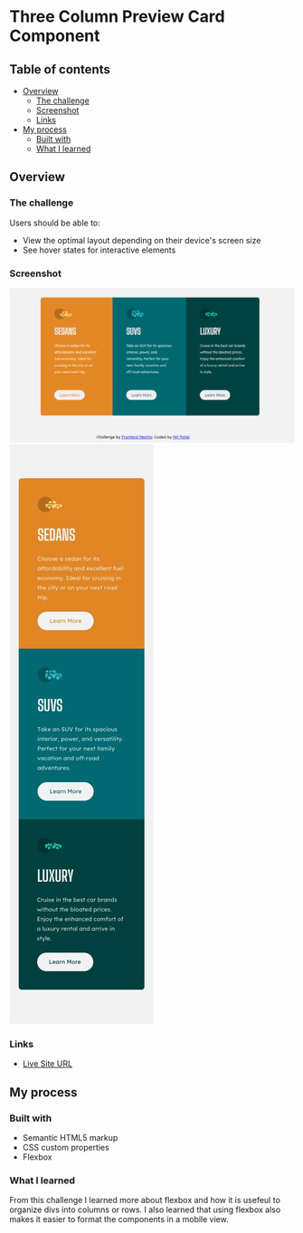 # Three Column Preview Card Component

## Table of contents

- [Overview](#overview)
  - [The challenge](#the-challenge)
  - [Screenshot](#screenshot)
  - [Links](#links)
- [My process](#my-process)
  - [Built with](#built-with)
  - [What I learned](#what-i-learned)

## Overview

### The challenge

Users should be able to:

- View the optimal layout depending on their device's screen size
- See hover states for interactive elements

### Screenshot

![Desktop Version](./images/desktop-version.PNG)
![Mobile Version](./design/mobile-design.jpg)

### Links

- [Live Site URL](https://mitp7.github.io/Column-card/)

## My process

### Built with

- Semantic HTML5 markup
- CSS custom properties
- Flexbox

### What I learned

From this challenge I learned more about flexbox and how it is usefeul to organize divs into columns or rows. I also learned that using flexbox also makes it easier to format the components in a mobile view.
